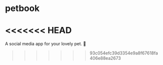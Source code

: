 # petbook
<<<<<<< HEAD
=======
A social media app for your lovely pet. 🐶
>>>>>>> 93c054efc39d3354e9a8f67618fa406e88ea2673
